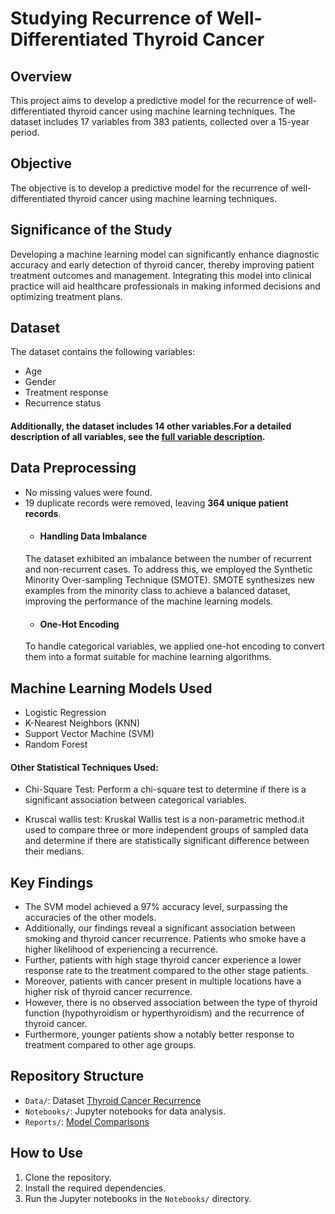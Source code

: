 # Studying Recurrence of Well-Differentiated Thyroid Cancer

## Overview
This project aims to develop a predictive model for the recurrence of well-differentiated thyroid cancer using machine learning techniques. The dataset includes 17 variables from 383 patients, collected over a 15-year period.

## Objective
The objective is to develop a predictive model for the recurrence of well-differentiated thyroid 
cancer using machine learning techniques.

## Significance of the Study
Developing a machine learning model can significantly enhance diagnostic accuracy and early 
detection of thyroid cancer, thereby improving patient treatment outcomes and management. 
Integrating this model into clinical practice will aid healthcare professionals in making informed 
decisions and optimizing treatment plans.

## Dataset
The dataset contains the following variables:
- Age
- Gender
- Treatment response
- Recurrence status 
#### Additionally, the dataset includes 14 other variables.For a detailed description of all variables, see the [full variable description](https://github.com/DanukaDilshann/Predictive-Model-For-Thyroid-Cancer-Recurrence/blob/main/Data/Data%20Description.md).

## Data Preprocessing
- No missing values were found.
- 19 duplicate records were removed, leaving **364 unique patient records**.
  - #### Handling Data Imbalance
  The dataset exhibited an imbalance between the number of recurrent and non-recurrent cases. 
  To address this, we employed the Synthetic Minority Over-sampling Technique (SMOTE). SMOTE synthesizes new examples from the minority class to 
  achieve a balanced dataset, improving the performance of the machine learning models.
  - #### One-Hot Encoding
   To handle categorical variables, we applied one-hot encoding to convert them into a format suitable for machine learning algorithms.
## Machine Learning Models Used
- Logistic Regression
- K-Nearest Neighbors (KNN)
- Support Vector Machine (SVM)
- Random Forest


#### Other Statistical Techniques Used: 
   - Chi-Square Test: Perform a chi-square test to determine if there is a significant 
    association between categorical variables.
    
   - Kruscal wallis test: Kruskal Wallis test is a non-parametric method.it used to compare three or more independent 
      groups of sampled data and determine if there are statistically significant difference between 
       their medians. 

## Key Findings
- The SVM model achieved a 97% accuracy level, surpassing the accuracies of the other 
models.
- Additionally, our findings reveal a significant association between smoking and thyroid 
cancer recurrence. Patients who smoke have a higher likelihood of experiencing a 
recurrence.
- Further, patients with high stage thyroid cancer experience a lower response rate to the 
treatment compared to the other stage patients. 
- Moreover, patients with cancer present in multiple locations have a higher risk of thyroid 
cancer recurrence.
- However, there is no observed association between the type of thyroid function 
(hypothyroidism or hyperthyroidism) and the recurrence of thyroid cancer.
- Furthermore, younger patients show a notably better response to treatment compared to 
other age groups.


## Repository Structure
- `Data/`: Dataset [Thyroid Cancer Recurrence](https://www.kaggle.com/datasets/jainaru/thyroid-disease-data)
- `Notebooks/`: Jupyter notebooks for data analysis.
- `Reports/`: [Model Comparisons](https://github.com/DanukaDilshann/Predictive-Model-For-Thyroid-Cancer-Recurrence/blob/main/Reports/Model_Performance.md)

## How to Use
1. Clone the repository.
2. Install the required dependencies.
3. Run the Jupyter notebooks in the `Notebooks/` directory.
